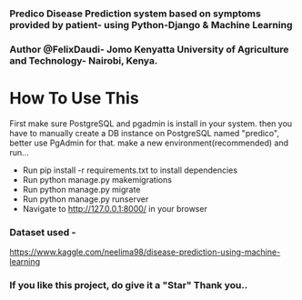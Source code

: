 ### Predico Disease Prediction system based on symptoms provided by patient- using Python-Django & Machine Learning

### Author @FelixDaudi- Jomo Kenyatta University of Agriculture and Technology- Nairobi, Kenya.


# How To Use This
First make sure PostgreSQL and pgadmin is install in your system. 
then you have to manually create a DB instance on PostgreSQL named "predico", better use PgAdmin for that.
make a new environment(recommended) and run...

- Run pip install -r requirements.txt to install dependencies
- Run python manage.py makemigrations
- Run python manage.py migrate
- Run python manage.py runserver
- Navigate to http://127.0.0.1:8000/ in your browser

### Dataset used - 
https://www.kaggle.com/neelima98/disease-prediction-using-machine-learning

### If you like this project, do give it a "Star" Thank you..
